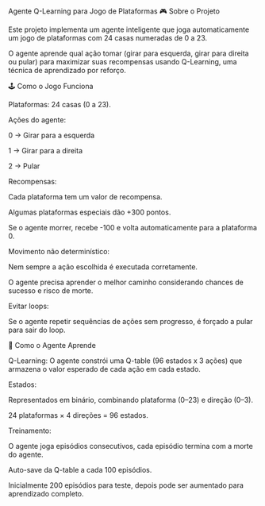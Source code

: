 Agente Q-Learning para Jogo de Plataformas
🎮 Sobre o Projeto

Este projeto implementa um agente inteligente que joga automaticamente um jogo de plataformas com 24 casas numeradas de 0 a 23.

O agente aprende qual ação tomar (girar para esquerda, girar para direita ou pular) para maximizar suas recompensas usando Q-Learning, uma técnica de aprendizado por reforço.

🕹️ Como o Jogo Funciona

Plataformas: 24 casas (0 a 23).

Ações do agente:

0 → Girar para a esquerda

1 → Girar para a direita

2 → Pular

Recompensas:

Cada plataforma tem um valor de recompensa.

Algumas plataformas especiais dão +300 pontos.

Se o agente morrer, recebe -100 e volta automaticamente para a plataforma 0.

Movimento não determinístico:

Nem sempre a ação escolhida é executada corretamente.

O agente precisa aprender o melhor caminho considerando chances de sucesso e risco de morte.

Evitar loops:

Se o agente repetir sequências de ações sem progresso, é forçado a pular para sair do loop.

🧠 Como o Agente Aprende

Q-Learning: O agente constrói uma Q-table (96 estados x 3 ações) que armazena o valor esperado de cada ação em cada estado.

Estados:

Representados em binário, combinando plataforma (0–23) e direção (0–3).

24 plataformas × 4 direções = 96 estados.

Treinamento:

O agente joga episódios consecutivos, cada episódio termina com a morte do agente.

Auto-save da Q-table a cada 100 episódios.

Inicialmente 200 episódios para teste, depois pode ser aumentado para aprendizado completo.
